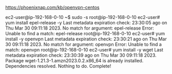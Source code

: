 https://phoenixnap.com/kb/openvpn-centos

ec2-user@ip-192-168-0-10 ~$ sudo -s
root@ip-192-168-0-10 ec2-user# yum install epel-release -y
Last metadata expiration check: 23:30:05 ago on Thu Mar 30 09:11:18 2023.
No match for argument: epel-release
Error: Unable to find a match: epel-release
root@ip-192-168-0-10 ec2-user# yum install -y openvpn
Last metadata expiration check: 23:30:21 ago on Thu Mar 30 09:11:18 2023.
No match for argument: openvpn
Error: Unable to find a match: openvpn
root@ip-192-168-0-10 ec2-user# yum install -y wget
Last metadata expiration check: 23:30:39 ago on Thu Mar 30 09:11:18 2023.
Package wget-1.21.3-1.amzn2023.0.2.x86_64 is already installed.
Dependencies resolved.
Nothing to do.
Complete!
